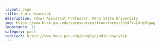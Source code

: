 ```yaml
---
layout: page
title: Judie Howrylak
description: (Now) Assistant Professor, Penn State University
img: https://www.huck.psu.edu/cpresources/transforms/1334?x=LXrqXDgwg
importance: 12
category: past
redirect: https://www.huck.psu.edu/people/judie-howrylak
---
```

